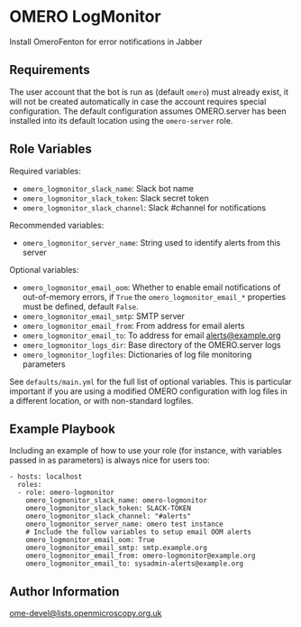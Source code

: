 OMERO LogMonitor
================

Install OmeroFenton for error notifications in Jabber


Requirements
------------

The user account that the bot is run as (default `omero`) must already exist, it will not be created automatically in case the account requires special configuration.
The default configuration assumes OMERO.server has been installed into its default location using the `omero-server` role.


Role Variables
--------------

Required variables:

- `omero_logmonitor_slack_name`: Slack bot name
- `omero_logmonitor_slack_token`: Slack secret token
- `omero_logmonitor_slack_channel`: Slack #channel for notifications

Recommended variables:

- `omero_logmonitor_server_name`: String used to identify alerts from this server

Optional variables:

- `omero_logmonitor_email_oom`: Whether to enable email notifications of out-of-memory errors, if `True` the `omero_logmonitor_email_*` properties must be defined, default `False`.
- `omero_logmonitor_email_smtp`: SMTP server
- `omero_logmonitor_email_from`: From address for email alerts
- `omero_logmonitor_email_to`: To address for email alerts@example.org
- `omero_logmonitor_logs_dir`: Base directory of the OMERO.server logs
- `omero_logmonitor_logfiles`: Dictionaries of log file monitoring parameters

See `defaults/main.yml` for the full list of optional variables.
This is particular important if you are using a modified OMERO configuration with log files in a different location, or with non-standard logfiles.


Example Playbook
----------------

Including an example of how to use your role (for instance, with variables passed in as parameters) is always nice for users too:

    - hosts: localhost
      roles:
      - role: omero-logmonitor
        omero_logmonitor_slack_name: omero-logmonitor
        omero_logmonitor_slack_token: SLACK-TOKEN
        omero_logmonitor_slack_channel: "#alerts"
        omero_logmonitor_server_name: omero test instance
        # Include the follow variables to setup email OOM alerts
        omero_logmonitor_email_oom: True
        omero_logmonitor_email_smtp: smtp.example.org
        omero_logmonitor_email_from: omero-logmonitor@example.org
        omero_logmonitor_email_to: sysadmin-alerts@example.org


Author Information
------------------

ome-devel@lists.openmicroscopy.org.uk
